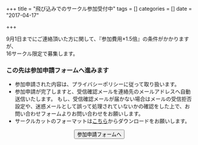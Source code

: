 +++
title = "飛び込みでのサークル参加受付中"
tags = []
categories = []
date = "2017-04-17"

+++ 

9月1日までにご連絡頂いた方に関して、『参加費用×1.5倍』の条件がかかりますが、  
16サークル限定で募集します。

### この先は参加申請フォームへ進みます

* 参加申請された内容は、プライバシーポリシーに従って取り扱います。
* 参加申請が完了しますと、受信確認メールを連絡先のメールアドレスへ自動送信いたします。
もし、受信確認メールが届かない場合はメールの受信拒否設定や、迷惑メールとして誤って処理されていないかの確認をした上で、お問い合わせフォームよりお問い合わせをお願いします。
* サークルカットのフォーマットは[こちら](https://drive.google.com/open?id=0B5Ex3Ivj8-J4X2JuYVBKaDQtWUU)からダウンロードをお願いします。

<center><input type="button" class="btn btn-primary btn-lg" onclick="window.open('https://goo.gl/forms/V2dJS4WePqUOe8pB2')" value="参加申請フォームへ"></center>

